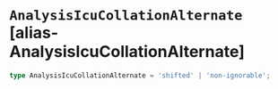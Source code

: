 # `AnalysisIcuCollationAlternate` [alias-AnalysisIcuCollationAlternate]
```typescript
type AnalysisIcuCollationAlternate = 'shifted' | 'non-ignorable';
```
